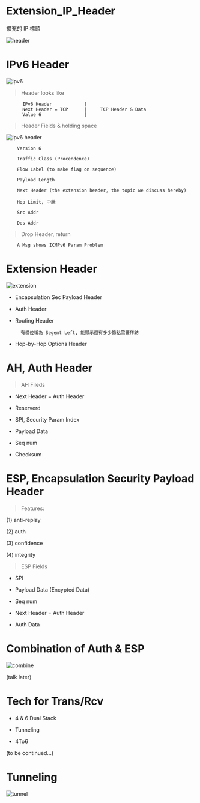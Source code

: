 # Extension_IP_Header
擴充的 IP 標頭

![header](https://static.thegeekstuff.com/wp-content/uploads/2012/03/ip-header-1.png)

# IPv6 Header 

![ipv6](https://blog-imgs-78-origin.fc2.com/h/a/n/hanteye01/2015041016563768c.png)

> Header looks like

          IPv6 Header            |
          Next Header = TCP      |     TCP Header & Data
          Value 6                |

> Header Fields & holding space

![ipv6 header](https://blog-imgs-78-origin.fc2.com/h/a/n/hanteye01/20150410170156c43.png)

        Version 6

        Traffic Class (Procendence)

        Flow Label (to make flag on sequence)

        Payload Length

        Next Header (the extension header, the topic we discuss hereby)

        Hop Limit, 中繼

        Src Addr

        Des Addr
        
> Drop Header, return

        A Msg shows ICMPv6 Param Problem

# Extension Header

![extension](https://blog-imgs-78-origin.fc2.com/h/a/n/hanteye01/201504101705496c8.png)

* Encapsulation Sec Payload Header

* Auth Header

* Routing Header

        有欄位稱為 Segemt Left, 能顯示還有多少節點需要拜訪

* Hop-by-Hop Options Header

# AH, Auth Header

> AH Fileds

* Next Header = Auth Header

* Reserverd 

* SPI, Security Param Index

* Payload Data

* Seq num

* Checksum

# ESP, Encapsulation Security Payload Header

> Features:

(1) anti-replay

(2) auth

(3) confidence

(4) integrity

> ESP Fields

* SPI

* Payload Data (Encypted Data)

* Seq num

* Next Header = Auth Header

* Auth Data

# Combination of Auth & ESP

![combine](https://blog-imgs-78-origin.fc2.com/h/a/n/hanteye01/2015041017115864d.png)

(talk later)

# Tech for Trans/Rcv

* 4 & 6 Dual Stack

* Tunneling

* 4To6

(to be continued...)

# Tunneling

![tunnel](https://upload.wikimedia.org/wikipedia/en/9/9a/L2tp_pkt_exchg.PNG)

